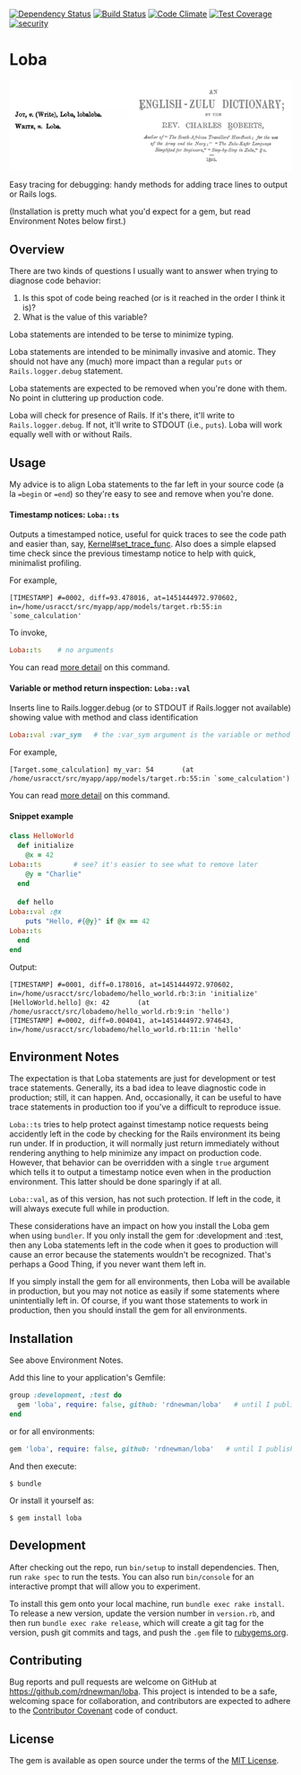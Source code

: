 [![Dependency Status](https://gemnasium.com/rdnewman/loba.svg)](https://gemnasium.com/rdnewman/loba)
[![Build Status](https://travis-ci.org/rdnewman/loba.svg?branch=master)](https://travis-ci.org/rdnewman/loba)
[![Code Climate](https://codeclimate.com/github/rdnewman/loba/badges/gpa.svg)](https://codeclimate.com/github/rdnewman/loba)
[![Test Coverage](https://codeclimate.com/github/rdnewman/loba/badges/coverage.svg)](https://codeclimate.com/github/rdnewman/loba/coverage)
[![security](https://hakiri.io/github/rdnewman/loba/master.svg)](https://hakiri.io/github/rdnewman/loba/master)

# Loba

![Loba is "write" in zulu](readme/zulu.png)

Easy tracing for debugging: handy methods for adding trace lines to output or Rails logs.

(Installation is pretty much what you'd expect for a gem, but read Environment Notes below first.)

## Overview

There are two kinds of questions I usually want to answer when trying to diagnose code behavior:

1. Is this spot of code being reached (or is it reached in the order I think it is)?
1. What is the value of this variable?

Loba statements are intended to be terse to minimize typing.  

Loba statements are intended to be minimally invasive and atomic.  They should not have any (much) more impact than a regular `puts` or `Rails.logger.debug` statement.

Loba statements are expected to be removed when you're done with them.  No point in cluttering up production code.

Loba will check for presence of Rails.  If it's there, it'll write to `Rails.logger.debug`.  If not, it'll write to STDOUT (i.e., `puts`).  Loba will work equally well with or without Rails.

## Usage

My advice is to align Loba statements to the far left in your source code (a la `=begin` or `=end`) so they're easy to see and remove when you're done.

#### Timestamp notices:  `Loba::ts`

Outputs a timestamped notice, useful for quick traces to see the code path and easier than, say, [Kernel#set_trace_func](http://ruby-doc.org/core-2.2.3/Kernel.html#method-i-set_trace_func).
Also does a simple elapsed time check since the previous timestamp notice to help with quick, minimalist profiling.

For example,

```
[TIMESTAMP] #=0002, diff=93.478016, at=1451444972.970602, in=/home/usracct/src/myapp/app/models/target.rb:55:in `some_calculation'
```

To invoke,

```ruby
Loba::ts    # no arguments
```

You can read [more detail](readme/ts.md) on this command.

#### Variable or method return inspection:  `Loba::val`

Inserts line to Rails.logger.debug (or to STDOUT if Rails.logger not available) showing value with method and class identification

```ruby
Loba::val :var_sym   # the :var_sym argument is the variable or method name given as a symbol
```

For example,

```
[Target.some_calculation] my_var: 54       (at /home/usracct/src/myapp/app/models/target.rb:55:in `some_calculation')
```

You can read [more detail](readme/val.md) on this command.

#### Snippet example

```ruby
class HelloWorld
  def initialize
    @x = 42
Loba::ts        # see? it's easier to see what to remove later
    @y = "Charlie"
  end

  def hello
Loba::val :@x
    puts "Hello, #{@y}" if @x == 42
Loba::ts
  end
end
``` 

Output:

```  
[TIMESTAMP] #=0001, diff=0.178016, at=1451444972.970602, in=/home/usracct/src/lobademo/hello_world.rb:3:in 'initialize'
[HelloWorld.hello] @x: 42       (at /home/usracct/src/lobademo/hello_world.rb:9:in 'hello')
[TIMESTAMP] #=0002, diff=0.004041, at=1451444972.974643, in=/home/usracct/src/lobademo/hello_world.rb:11:in 'hello'
```

## Environment Notes

The expectation is that Loba statements are just for development or test trace statements.  Generally, its a bad idea to leave diagnostic code in production; still, it can happen.   And, occasionally, it can be useful to have trace statements in production too if you've a difficult to reproduce issue.

`Loba::ts` tries to help protect against timestamp notice requests being accidently left in the code by checking for the Rails environment its being run under.  If in production, it will normally just return immediately without rendering anything to help minimize any impact on production code.  However, that behavior can be overridden with a single `true` argument which tells it to output a timestamp notice even when in the production environment.  This latter should be done sparingly if at all.

`Loba::val`, as of this version, has not such protection.  If left in the code, it will always execute full while in production.

These considerations have an impact on how you install the Loba gem when using `bundler`.  If you only install the gem for :development and :test, then any Loba statements left in the code when it goes to production will cause an error because the statements wouldn't be recognized.  That's perhaps a Good Thing, if you never want them left in.

If you simply install the gem for all environments, then Loba will be available in production, but you may not notice as easily if some statements where unintentially left in.  Of course, if you want those statements to work in production, then you should install the gem for all environments.

## Installation

See above Environment Notes.

Add this line to your application's Gemfile:

```ruby
group :development, :test do
  gem 'loba', require: false, github: 'rdnewman/loba'   # until I publish it on RubyGems
end
```

or for all environments:

```ruby
gem 'loba', require: false, github: 'rdnewman/loba'   # until I publish it on RubyGems
```


And then execute:

    $ bundle

Or install it yourself as:

    $ gem install loba

## Development

After checking out the repo, run `bin/setup` to install dependencies. Then, run `rake spec` to run the tests. You can also run `bin/console` for an interactive prompt that will allow you to experiment.

To install this gem onto your local machine, run `bundle exec rake install`. To release a new version, update the version number in `version.rb`, and then run `bundle exec rake release`, which will create a git tag for the version, push git commits and tags, and push the `.gem` file to [rubygems.org](https://rubygems.org).

## Contributing

Bug reports and pull requests are welcome on GitHub at https://github.com/rdnewman/loba. This project is intended to be a safe, welcoming space for collaboration, and contributors are expected to adhere to the [Contributor Covenant](http://contributor-covenant.org) code of conduct.


## License

The gem is available as open source under the terms of the [MIT License](http://opensource.org/licenses/MIT).
